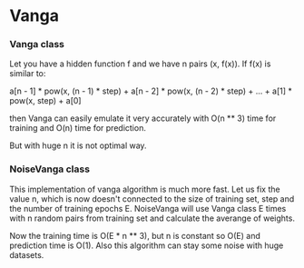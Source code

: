 # Vanga
### Vanga class
Let you have a hidden function f and we have n pairs (x, f(x)). If f(x) is similar to:

a[n - 1] * pow(x, (n - 1) * step) + a[n - 2] * pow(x, (n - 2) * step) + ... + a[1] * pow(x, step) + a[0]

then Vanga can easily emulate it very accurately with O(n ** 3) time for training and O(n) time for prediction.

But with huge n it is not optimal way.

### NoiseVanga class
This implementation of vanga algorithm is much more fast. Let us fix the value n, which is now doesn't connected to the size of training set, step and the number of training epochs E. NoiseVanga will use Vanga class E times with n random pairs from training set and calculate the averange of weights.

Now the training time is O(E * n ** 3), but n is constant so O(E) and prediction time is O(1). Also this algorithm can stay some noise with huge datasets.
